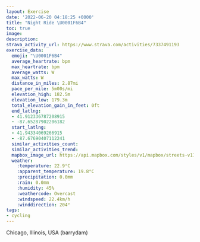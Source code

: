 ```yaml
---
layout: Exercise
date: '2022-06-20 04:18:25 +0000'
title: "Night Ride \U0001F6B4"
toc: true
image:
description:
strava_activity_url: https://www.strava.com/activities/7337491193
exercise_data:
  emoji: "\U0001F6B4"
  average_heartrate: bpm
  max_heartrate: bpm
  average_watts: W
  max_watts: W
  distance_in_miles: 2.87mi
  pace_per_mile: 5m00s/mi
  elevation_high: 182.5m
  elevation_low: 179.3m
  total_elevation_gain_in_feet: 0ft
  end_latlng:
  - 41.912336787208915
  - -87.65287902206182
  start_latlng:
  - 41.94334069266915
  - -87.67690407112241
  similar_activities_count:
  similar_activities_trend:
  mapbox_image_url: https://api.mapbox.com/styles/v1/mapbox/streets-v11/static/path-5+787af2-1.0(%7B%60__GtkcvOCKDJAZALLn%40%3Fl%40DV%3Ff%40BL%40d%40CR%40HCBDPJN%5CJXOl%40%40LDJC%60%40FTAz%40HFCRDP%3FJCJKJBR%3FLDfAKHCd%40%40REl%40AHAJ%3F%5ECj%40BDAXJLG%40B%40%3F%3FATAR%3FVE%60%40%40HE%5CGHBT%3FNDf%40%3FJCj%40%40t%40ERFFEXDRGV%3FTGv%40Dr%40CFEl%40DpAQt%40BLAZ%40XAJCFFRA%60%40%3FZGXFPALDt%40CPFf%40%40d%40ALGr%40D%5E%3FFD%5CIV%40PGVCT%3FHCPDb%40OL%40HCECOAAUCB%3FC%5EVR%3FXId%40a%40dAoANUt%40o%40XQTe%40HIBKTULWn%40w%40jAqAv%40_ABI%5C%5DFKRUJGlAuAb%40q%40%7CAiBLENUTQb%40k%40%5Co%40NK%5Ec%40FOx%40gAJWPQVg%40%5Cc%40HQNQh%40_ATSTg%40v%40mAdAyAHY%5C_%40Ta%40FU%60%40YhA%7BBTMFQVc%40RYDALWRWP_%40PWDMTWN_%40bE_Gf%40u%40%60AiBJId%40k%40Re%40FWHIFQLILWBDDCXU%60AkBDOFMZSL%5B%5Ec%40%40KX%5DXk%40%5Eg%40b%40a%40FMDQJId%40s%40Xo%40%7C%40sAj%40aAJKN%5DHO%7C%40gANY%5E%5BL%5Df%40m%40%5Cy%40r%40oATUFOXc%40%60%40e%40BKZk%40FEF_%40VMDKh%40m%40NYLKZc%40JYTU%60%40o%40%5Eo%40L%5BFKJG%60%40o%40%5C%7B%40LULIjAoBNGb%40q%40XWR%5Dv%40_Az%40gBb%40y%40FEP%5BVUd%40%40LMZKP%40TIRCj%40%3FNDJAH%40DAH%7B%40AAI%3F%40%40GEAD%40IAGCDGADLDEAHBHAJDO%40BCAB%40A%3F),pin-s-s+e5b22e(-87.67691,41.94334),pin-s-f+89ae00(-87.65287999999985,41.912330000000004)/auto/800x800?access_token=pk.eyJ1Ijoiam9zaGJlY2ttYW4iLCJhIjoiY205eWR2aDd1MWZ6djJrbXc4a3M0bWZleiJ9.XiG9OWkNcZk2QzjJbxLB4A
  weather:
    :temperature: 22.9°C
    :apparent_temperature: 19.8°C
    :precipitation: 0.0mm
    :rain: 0.0mm
    :humidity: 45%
    :weathercode: Overcast
    :windspeed: 22.4km/h
    :winddirection: 204°
tags:
- cycling
---
```

Chicago, Illinois, USA (barrydam)
